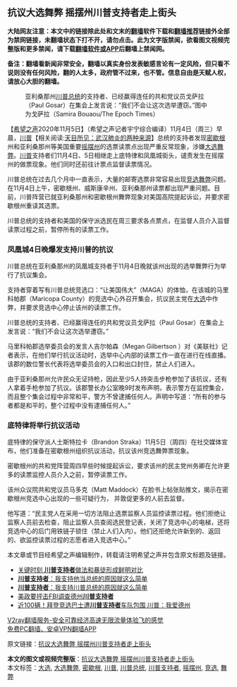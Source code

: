  <h2>抗议大选舞弊 摇摆州川普支持者走上街头</h2> <p class="notice"><b>大陆网友注意：本文中的链接除此处和文末的<a href="https://github.com/bannedbook/fanqiang" >翻墙</a>软件下载和<a href="https://github.com/killgcd/justmysocks/blob/master/README.md">翻墙推荐</a>链接外全部为禁网链接，未翻墙状态下打不开，请勿点击。此为文字版禁闻，欲看图文视频完整版和更多禁闻，请下载<a href="https://github.com/bannedbook/fanqiang">翻墙软件或APP</a>后翻墙上禁闻网。</p><p>备注：翻墙看新闻非常安全，翻墙以真实身份发表敏感言论有一定风险，但只看不说则没有任何风险，翻的人太多，政府管不过来，也不管。信息自由是天赋人权，请放心大胆的翻墙。</b></p>  <div class="entry"> <figure><figcaption>亚利桑那州<a href="https://www.bannedbook.org/bnews/tag/%E5%B7%9D%E6%99%AE%E6%80%BB%E7%BB%9F/" class="st_tag internal_tag" rel="tag" title="标签 川普总统 下的日志">川普总统</a>的支持者、已经赢得连任的共和党议员戈萨拉（Paul Gosar）在集会上发言说：“我们不会让这次选举遭窃。”图中为戈萨拉（Samira Bouaou/The Epoch Times）</figcaption></figure> <p>【<span class='wp_keywordlink_affiliate'><a href="https://www.soundofhope.org" title="希望之声" target="_blank">希望之声</a></span>2020年11月5日】（希望之声记者宇宁综合编译）11月4日（周三）早晨，<span class='wp_keywordlink'><a href="https://www.bannedbook.org/bnews/comments/20200816/1381118.html" title="天目所见：川普将再赢总统大选 共和党掌参众两院" target="_blank">川普</a></span>【相关阅读:<a href='https://www.bannedbook.org/bnews/comments/20200816/1381123.html' target='_blank'>天目所见：武汉肺炎的两种来源</a>】总统的支持者发现<a href="https://www.bannedbook.org/bnews/tag/%E5%AF%86%E6%AD%87%E6%A0%B9/" class="st_tag internal_tag" rel="tag" title="标签 密歇根 下的日志">密歇根</a>州和亚利桑那州等美国重要<a href="https://www.bannedbook.org/bnews/tag/%E6%91%87%E6%91%86%E5%B7%9E/" class="st_tag internal_tag" rel="tag" title="标签 摇摆州 下的日志">摇摆州</a>的选票读票点出现严重反常现象，涉嫌<a href="https://www.bannedbook.org/bnews/tag/%E5%A4%A7%E9%80%89%E8%88%9E%E5%BC%8A/" class="st_tag internal_tag" rel="tag" title="标签 大选舞弊 下的日志">大选舞弊</a>。<a href="https://www.bannedbook.org/bnews/tag/%e5%b7%9d%e6%99%ae/" class="st_tag internal_tag" rel="tag" title="标签 川普 下的日志">川普</a>支持者们11月4日、5日相继走上底特律和凤凰城街头，谴责发生在摇摆州的做票现象。他们同时还前往计票点监督读票情况。</p> <p>川普总统在过去几个月中一直表示，大量的邮寄选票非常容易出现<a href="https://www.bannedbook.org/bnews/tag/%E7%AB%9E%E9%80%89/" class="st_tag internal_tag" rel="tag" title="标签 竞选 下的日志">竞选</a><a href="https://www.bannedbook.org/bnews/tag/%E8%88%9E%E5%BC%8A/" class="st_tag internal_tag" rel="tag" title="标签 舞弊 下的日志">舞弊</a>问题。在11月4日上午，密歇根州、威斯康辛州、亚利桑那州读票都出现严重问题。目前，川普阵营已就亚利桑那州和密歇根州舞弊现象对美国高院提起诉讼，并要求密歇根州重读其选票。</p> <p>川普总统的支持者和美国的保守派选民在周三要求各点票点，在监督人员介入监督读票过程之前，暂停所有的读票工作。</p>  <h3>凤凰城4日晚爆发支持川普的抗议</h3> <p>川普总统在亚利桑那州的凤凰城支持者于11月4日晚就该州出现的选举舞弊行为举行了抗议集会。 </p> <p>支持者穿着写有川普总统竞选口：“让美国伟大”（MAGA）的体恤，在该城的马里科帕郡（Maricopa County）的竞选中心外召开集会，抗议民主党在<a href="https://www.bannedbook.org/bnews/tag/%e5%a4%a7%e9%80%89/" class="st_tag internal_tag" rel="tag" title="标签 大选 下的日志">大选</a>中作弊，并要求竞选中心停止该州的读票工作。 </p> <p>川普总统的支持者、已经赢得连任的共和党议员戈萨拉（Paul Gosar）在集会上发言说：“我们不会让这次选举遭窃。”</p>  <p>马里科帕郡选举委员会的发言人吉尔帕森（Megan Gilbertson ）对《美联社》记者表示，在他们举行抗议活动时，选举中心内部的读票工作一直在进行在线直播。该郡的数位警长代表将选举委员会的入口和出口封住，禁止人们进入。</p> <p>由于亚利桑那州允许民众无证持枪，因此至少5人持突击步枪参加了该抗议，还有人拿着手枪参加了抗议。该郡警长办公室晚9时发布声明，表示警方在监控集会，而且整个集会过程中非常和平，警方不曾逮捕任何人。声明中写道：“所有的参与者都是和平的，整个过程中没有逮捕任何人。”</p> <h3>底特律将举行抗议活动</h3> <p>底特律的保守派人士斯特拉卡（Brandon Straka）11月5日（周四）在社交媒体宣布，他们准备在密歇根州组织抗议活动，抗议该州竞选舞弊票现象。</p>  <p>密歇根州的共和党阵营周四早些时候提起诉讼，要求该州的民主党州务卿在允许更多的读票监控人员介入之前，暂停读票工作。</p> <p>该州众议院共和党议员马多克（Matt Maddock）在脸书上帖张贴推文，揭示在密歇根州竞选中心出现的一些可疑行为， 并敦促更多的人前去监督。</p> <p>他写道：“民主党人在采用一切方法阻止选票监察人员监控读票过程。他们拒绝让监察人员前去检查，阻止监察人员查阅选民登记表，关闭了竞选中心的电梯，还将竞选中心的后门用铁链子锁住（禁止人们入内）。他们还拒绝允许新到的、返回的、欲监控读票过程的志愿者进入竞选中心。”</p>  <p>本文章或节目经希望之声编辑制作，转载请注明希望之声并包含原文标题及链接。</p> <ul class='op-related-articles' title='相关阅读'> <li><a href='https://www.bannedbook.org/bnews/cnnews/20201105/1426191.html' target='_blank'>关键时刻 <b>川普支持者</b>做法和暴徒形成鲜明对比</a></li> <li><a href='https://www.bannedbook.org/bnews/cnnews/20201104/1425511.html' target='_blank'><b>川普支持者</b>：我支持他当总统的原因就这么简单</a></li> <li><a href='https://www.bannedbook.org/bnews/comments/20201104/1425318.html' target='_blank'><b>川普支持者</b>：我支持川普总统的原因就这么简单</a></li> <li><a href='https://www.bannedbook.org/bnews/cnnews/20201103/1424644.html' target='_blank'>美政要抨击FBI调查德州<b>川普支持者</b></a></li> <li><a href='https://www.bannedbook.org/bnews/cnnews/20201102/1424188.html' target='_blank'>近100辆！拜登竞选巴士遭<b>川普支持者</b>车队包围 川普：我爱德州</a></li> </ul> <p class="texttj"> <a href="https://www.bannedbook.org/forum23/topic22702.html" target="_blank">V2ray翻墙服务-安全可靠经济高速无限流量体验飞的感觉</a><br/> <a href="https://github.com/bannedbook/fanqiang/wiki/%E7%A6%81%E9%97%BB%E7%BD%91%E5%AE%89%E5%8D%93%E7%BF%BB%E5%A2%99%E6%96%B0%E9%97%BBAPP" target="_blank">免费PC翻墙、安卓VPN翻墙APP</a></p><p>原文链接：<a class="src_link"  href="https://www.soundofhope.org/post/439744" target="_blank">抗议大选舞弊 摇摆州川普支持者走上街头</a></p><a name='sharetosocial'></a>       <div><b>本文的图文或视频完整版</b>：<a href='https://www.bannedbook.org/bnews/comments/20201106/1426577.html'>抗议大选舞弊 摇摆州川普支持者走上街头</a></div>  </div><!--END ENTRY--> <div class="postfooter"> <div>本文标签：<a href="https://www.bannedbook.org/bnews/tag/%e5%a4%a7%e9%80%89/" rel="tag">大选</a>, <a href="https://www.bannedbook.org/bnews/tag/%E5%A4%A7%E9%80%89%E8%88%9E%E5%BC%8A/" rel="tag">大选舞弊</a>, <a href="https://www.bannedbook.org/bnews/tag/%E5%AF%86%E6%AD%87%E6%A0%B9/" rel="tag">密歇根</a>, <a href="https://www.bannedbook.org/bnews/tag/%e5%b7%9d%e6%99%ae/" rel="tag">川普</a>, <a href="https://www.bannedbook.org/bnews/tag/%E5%B7%9D%E6%99%AE%E6%80%BB%E7%BB%9F/" rel="tag">川普总统</a>, <a href="https://www.bannedbook.org/bnews/tag/%E5%B7%9D%E6%99%AE%E6%94%AF%E6%8C%81%E8%80%85/" rel="tag">川普支持者</a>, <a href="https://www.bannedbook.org/bnews/tag/%E6%91%87%E6%91%86%E5%B7%9E/" rel="tag">摇摆州</a>, <a href="https://www.bannedbook.org/bnews/tag/%E7%AB%9E%E9%80%89/" rel="tag">竞选</a>, <a href="https://www.bannedbook.org/bnews/tag/%E8%88%9E%E5%BC%8A/" rel="tag">舞弊</a></div>  </div><!--END POSTFOOTER--> 